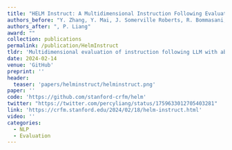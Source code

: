 ```yaml
---
title: "HELM Instruct: A Multidimensional Instruction Following Evaluation Framework with Absolute Ratings"
authors_before: "Y. Zhang, Y. Mai, J. Somerville Roberts, R. Bommasani, "
authors_after: ", P. Liang"
award: "" 
collection: publications
permalink: /publication/HelmInstruct
tldr: 'Multidimensional evaluation of instruction following LLM with absolute scores.'
date: 2024-02-14
venue: 'GitHub'
preprint: '' 
header: 
  teaser: 'papers/helminstruct/helminstruct.png'
paper: ''
code: 'https://github.com/stanford-crfm/helm' 
twitter: "https://twitter.com/percyliang/status/1759633012705403281"
link: 'https://crfm.stanford.edu/2024/02/18/helm-instruct.html'
video: ''
categories:
  - NLP
  - Evaluation
---
```

